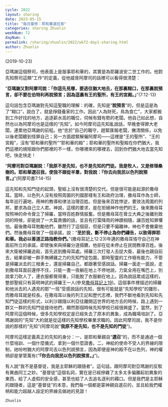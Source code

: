 ```yaml
---
cycle: 2022
layout: sharing
date: 2023-05-15
title: "每日靈修：耶和華選召我"
categories: sharing Zhuolin
weekNum: 72
dayNum: 1
permalink: /sharing/zhuolin/2022/wk72-day1-sharing.html
author: Zhuolin
---
```

(2019-10-23)

亞瑪謝這個祭司，他表面上是服事耶和華的，其實是為耶羅波安二世工作的。他對先知祭司這類“工作”的定義，從他威脅阿摩司的話裡可以看得很清楚：  

“**亞瑪謝又對阿摩司說：「你這先見哪，要逃往猶大地去，在那裏糊口，在那裏說預言，卻不要在伯特利再說預言；因為這裏有王的聖所，有王的宮殿。」**”(7:12-13)  

這句話包含亞瑪謝對先知這聖職的理解：的確，先知是“**說預言**”的，但是這是為了“糊口”，說白了，就是掙錢養家的工作。因此“人為財死，鳥為食亡”，大家都搬到工作好找的地方，追逐薪水高的職位，伺候有錢有勢的老闆。他自己如此想，自然也以為阿摩司也是這樣的“先知”。如今阿摩司這先知亂說話，早晚會得罪大老闆，連累他亞瑪謝的前程。他“忠於”自己的職守，趕緊匯報老闆，撇清關係，以免以後老闆聽到怪罪自己；另一方面趕緊解僱阿摩司——這裡是“王的聖所”、“王的宮殿”，沒有“耶和華的聖所”“耶和華的殿”；耶和華的聖所和聖殿在你們猶大，我們這裡的規矩跟你們那裡的不一樣，你哪裡來的哪裡去，回到你們猶大地去當先知吧，快走快走！  

“**阿摩司對亞瑪謝說：「我原不是先知，也不是先知的門徒。我是牧人，又是修理桑樹的。耶和華選召我，使我不跟從羊羣，對我說：『你去向我民以色列說預言。』**”(阿摩司書7:14-15)  

這先知和先知門徒的起頭，聖經上沒有很清楚的交代。但是很可能是起源於撒母耳。當時，以色列人沒有按照周圍的列國那樣有王和政府治理，撒母耳作為士師，每年巡行遍地，用神的教導和律法治理百姓。但是後來百姓悖逆，要效法周圍的列邦，要求為自己立人君。神說，這樣的要求，是在拒絕神作他們的王。後來撒母耳按照神的命令膏立了掃羅，當時百姓群情振奮。但是撒母耳在膏立大典之後離別致詞的時候，卻是說了一大篇責備的話，並且有打雷降雨的神蹟相隨，讓百姓知罪懼怕。最後撒母耳勉勵他們，雖然行了這個惡，但是只要不偏離神，神也不會撇棄他們。然後撒母耳做了一個承諾，說：“**至於我，斷不停止為你們禱告，以致得罪耶和華。我必以善道正路指教你們。**”(撒母耳記上12:23)年邁的撒母耳恪守自己在神面前所立的承諾，即使後來與掃羅分道揚鑣，他卻在從未停止在民間教導百姓。後來大衛被掃羅追殺，首先逃到撒母耳處。掃羅三次打發人去捉大衛，最後也親自前去，結果卻被一群手無縛雞之力的先知門徒包圍，那時聖靈的工作極有能力，不管是掃羅派去的三撥勇士，還是掃羅自己，都跟著受感說話。掃羅一面走一面說，走到撒母耳面前還停不住，只能一晝一夜躺在地上不停地說，力氣全用在嘴巴上，別說拿刀砍人了，連衣服都覺得重，只能脫了衣服躺在地上。因為說話累成這樣的，整部聖經只有英明神武的掃羅王一人(參見[撒母耳記上19](https://www.biblegateway.com/quicksearch/?quicksearch=撒母耳記上19&qs_version=CUVMPT))。這個事件裡描述的掃羅和他派去的人遇見的那“一班”受感說話的先知，很有可能就是“先知學校”的雛形，而撒母耳就是校長。在撒母耳以後的列王記和歷代志裡，我們不斷地看到先知和先知門徒這樣的形式，以利沙跟隨以利亞往離開這世界的地方去的時候，路上遇到一群又一群的先知門徒接待他們，顯然那個時候先知學校已經很興盛了。當然，到了阿摩司這個時候，很多先知學校定是已經失去了原本的異象，成為職場培訓了。亞瑪謝說的“先知”大約就是從這樣的先知學校畢業求職的。因此阿摩司說，我不是你說的那樣的“先知”(阿摩司說“**我原不是先知，也不是先知的門徒**”)。  

阿摩司這樣定義真正的先知的身分：一，是耶和華親自“**選召**”的，而不是通過一個什麼培訓、一個什麼儀式、拿到一個什麼證書。二，神給的使命不受人的界線的限制，祂吩咐猶大的阿摩司去以色列說預言，因為即便是神的殿不在以色列，神的權柄卻是掌管萬有(“**『你去向我民以色列說預言。』**”)。  

有人說“我不是基督徒，我是主耶穌的跟隨者”。這句話，跟阿摩司對亞瑪謝的反駁有異曲同工之妙。“基督徒”這個名詞，實在是已經摻雜了太多太多偏離起初異象的東西，給了人虛假的安全感，甚至也給了人去追名逐利的藉口。但是我們是主耶穌的跟隨者，這是“基督徒”的本意，我們每一個都是蒙神親自選召的，並且給我們權柄和能力超越人設定的界線去做祂的見證！  

`Zhuolin`  
